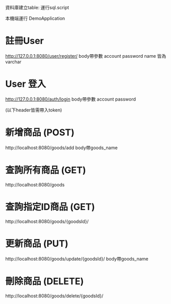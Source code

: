 資料庫建立table: 運行sql.script

本機端運行 DemoApplication

# 註冊User
http://127.0.0.1:8080/user/register/ 
body帶參數 account password name 皆為varchar

# User 登入
http://127.0.0.1:8080/auth/login
body帶參數 account password

(以下header皆需帶入token)
# 新增商品 (POST)
http://localhost:8080/goods/add
 body帶goods_name

# 查詢所有商品 (GET)
http://localhost:8080/goods

# 查詢指定ID商品 (GET)
http://localhost:8080/goods/{goodsId}/

# 更新商品 (PUT)
http://localhost:8080/goods/update/{goodsId}/
body帶goods_name

# 刪除商品 (DELETE)
http://localhost:8080/goods/delete/{goodsId}/

